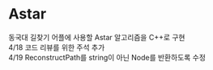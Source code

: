 # Astar
동국대 길찾기 어플에 사용할 Astar 알고리즘을 C++로 구현  
4/18 코드 리뷰를 위한 주석 추가  
4/19 ReconstructPath를 string이 아닌 Node를 반환하도록 수정
